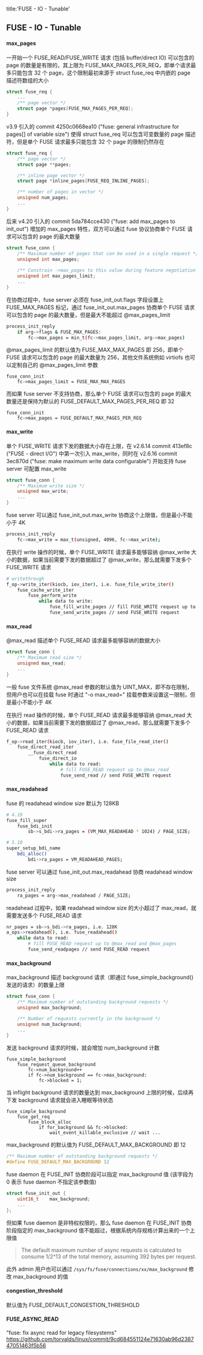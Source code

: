 title:'FUSE - IO - Tunable'
## FUSE - IO - Tunable


#### max_pages

一开始一个 FUSE_READ/FUSE_WRITE 请求 (包括 buffer/direct IO) 可以包含的 page 的数量是有限的，其上限为 FUSE_MAX_PAGES_PER_REQ，即单个请求最多只能包含 32 个 page，这个限制最初来源于 struct fuse_req 中内嵌的 page 描述符数组的大小

```c
struct fuse_req {
    ...
    /** page vector */
    struct page *pages[FUSE_MAX_PAGES_PER_REQ];
}
```

v3.9 引入的 commit 4250c0668ea10 ("fuse: general infrastructure for pages[] of variable size") 使得 struct fuse_req 可以包含可变数量的 page 描述符，但是单个 FUSE 请求最多只能包含 32 个 page 的限制仍然存在

```c
struct fuse_req {
	/** page vector */
	struct page **pages;

	/** inline page vector */
	struct page *inline_pages[FUSE_REQ_INLINE_PAGES];

	/** number of pages in vector */
	unsigned num_pages;
	...
}
```


后来 v4.20 引入的 commit 5da784cce430 ("fuse: add max_pages to init_out") 增加的 max_pages 特性，双方可以通过 fuse 协议协商单个 FUSE 请求可以包含的 page 的最大数量

```c
struct fuse_conn {
	/** Maximum number of pages that can be used in a single request */
	unsigned int max_pages;
	
	/** Constrain ->max_pages to this value during feature negotiation */
	unsigned int max_pages_limit;
	...
}
```

在协商过程中，fuse server 必须在 fuse_init_out.flags 字段设置上 FUSE_MAX_PAGES 标记，通过 fuse_init_out.max_pages 协商单个 FUSE 请求可以包含的 page 的最大数量，但是最大不能超过 @max_pages_limit

```sh
process_init_reply
    if arg->flags & FUSE_MAX_PAGES:
        fc->max_pages = min_t(fc->max_pages_limit, arg->max_pages)
```

@max_pages_limit 的默认值为 FUSE_MAX_MAX_PAGES 即 256，即单个 FUSE 请求可以包含的 page 的最大数量为 256，其他文件系统例如 virtiofs 也可以定制自己的 @max_pages_limit 参数

```
fuse_conn_init
    fc->max_pages_limit = FUSE_MAX_MAX_PAGES
```


而如果 fuse server 不支持协商，那么单个 FUSE 请求可以包含的 page 的最大数量还是保持为默认的 FUSE_DEFAULT_MAX_PAGES_PER_REQ 即 32

```
fuse_conn_init
    fc->max_pages = FUSE_DEFAULT_MAX_PAGES_PER_REQ
```


#### max_write

单个 FUSE_WRITE 请求下发的数据大小存在上限，在 v2.6.14 commit 413ef8c ("FUSE - direct I/O") 中第一次引入 max_write，同时在 v2.6.16 commit 3ec870d ("fuse: make maximum write data configurable") 开始支持 fuse server 可配置 max_write

```c
struct fuse_conn {
	/** Maximum write size */
	unsigned max_write;
	...
}
```

fuse server 可以通过 fuse_init_out.max_write 协商这个上限值，但是最小不能小于 4K

```sh
process_init_reply
    fc->max_write = max_t(unsigned, 4096, fc->max_write);
```


在执行 write 操作的时候，单个 FUSE_WRITE 请求最多能够容纳 @max_write 大小的数据，如果当前需要下发的数据超过了 @max_write，那么就需要下发多个 FUSE_WRITE 请求

```sh
# writethrough
f_op->write_iter(kiocb, iov_iter), i.e. fuse_file_write_iter()
    fuse_cache_write_iter
        fuse_perform_write
            while data to write:
                fuse_fill_write_pages // fill FUSE_WRITE request up to @max_write
                fuse_send_write_pages // send FUSE_WRITE request
```


#### max_read

@max_read 描述单个 FUSE_READ 请求最多能够容纳的数据大小

```c
struct fuse_conn {
	/** Maximum read size */
	unsigned max_read;
	...
}
```

一般 fuse 文件系统 @max_read 参数的默认值为 UINT_MAX，即不存在限制，但用户也可以在挂载 fuse 时通过 "-o max_read=" 挂载参数来设置这一限制，但是最小不能小于 4K


在执行 read 操作的时候，单个 FUSE_READ 请求最多能够容纳 @max_read 大小的数据，如果当前需要下发的数据超过了 @max_read，那么就需要下发多个 FUSE_READ 请求

```sh
f_op->read_iter(kiocb, iov_iter), i.e. fuse_file_read_iter()
    fuse_direct_read_iter
        __fuse_direct_read
            fuse_direct_io
                while data to read:
                    # fill FUSE_READ request up to @max_read
                    fuse_send_read // send FUSE_WRITE request
```


#### max_readahead

fuse 的 readahead window size 默认为 128KB

```sh
# 4.19
fuse_fill_super
    fuse_bdi_init
        sb->s_bdi->ra_pages = (VM_MAX_READAHEAD * 1024) / PAGE_SIZE;
```

```sh
# 5.10
super_setup_bdi_name
    bdi_alloc()
        bdi->ra_pages = VM_READAHEAD_PAGES;
```


fuse server 可以通过 fuse_init_out.max_readahead 协商 readahead window size

```sh
process_init_reply
    ra_pages = arg->max_readahead / PAGE_SIZE;
```


readahead 过程中，如果 readahead window size 的大小超过了 max_read，就需要发送多个 FUSE_READ 请求

```sh
nr_pages = sb->s_bdi->ra_pages, i.e. 128K
a_ops->readahead(), i.e. fuse_readahead()
    while data to read:
        # fill FUSE_READ request up to @max_read and @max_pages
        fuse_send_readpages // send FUSE_READ request
```


#### max_background

max_background 描述 background 请求（即通过 fuse_simple_background() 发送的请求）的数量上限


```c
struct fuse_conn {
	/** Maximum number of outstanding background requests */
	unsigned max_background;

	/** Number of requests currently in the background */
	unsigned num_background;
	...
}
```

发送 background 请求的时候，就会增加 num_background 计数

```
fuse_simple_background
    fuse_request_queue_background
        fc->num_background++
        if fc->num_background == fc->max_background:
            fc->blocked = 1;
```

当 inflight background 请求的数量达到 max_background 上限的时候，后续再下发 background 请求就会进入睡眠等待状态

```
fuse_simple_background
    fuse_get_req
        fuse_block_alloc
            if for_background && fc->blocked:
                wait_event_killable_exclusive // wait ...
```


max_background 的默认值为 FUSE_DEFAULT_MAX_BACKGROUND 即 12

```c
/** Maximum number of outstanding background requests */
#define FUSE_DEFAULT_MAX_BACKGROUND 12
```

fuse daemon 在 FUSE_INIT 协商阶段可以指定 max_background 值 (该字段为 0 表示 fuse daemon 不指定该参数值)

```c
struct fuse_init_out {
	uint16_t	max_background;
	...
};
```

但如果 fuse daemon 是非特权权限的，那么 fuse daemon 在 FUSE_INIT 协商阶段指定的 max_background 值不能超过，根据系统内存规格计算出来的一个上限值

> The default maximum number of async requests is calculated to consume 1/2^13 of the total memory, assuming 392 bytes per request.


此外 admin 用户也可以通过 `/sys/fs/fuse/connections/xx/max_background` 修改 max_background 的值


#### congestion_threshold

默认值为 FUSE_DEFAULT_CONGESTION_THRESHOLD


#### FUSE_ASYNC_READ

"fuse: fix async read for legacy filesystems"
https://github.com/torvalds/linux/commit/9cd684551124e71630ab96d238747051463f5b56

